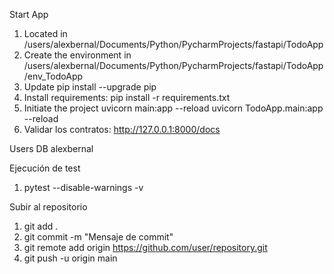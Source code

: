 Start App
1. Located in /users/alexbernal/Documents/Python/PycharmProjects/fastapi/TodoApp
2. Create the environment in /users/alexbernal/Documents/Python/PycharmProjects/fastapi/TodoApp/env_TodoApp
3. Update pip install --upgrade pip
4. Install requirements: pip install -r requirements.txt
5. Initiate the project
uvicorn main:app --reload
uvicorn TodoApp.main:app --reload
6. Validar los contratos: http://127.0.0.1:8000/docs

Users DB
alexbernal

Ejecución de test
1. pytest --disable-warnings -v     

Subir al repositorio
1. git add .
2. git commit -m "Mensaje de commit"
3. git remote add origin https://github.com/user/repository.git
4. git push -u origin main
